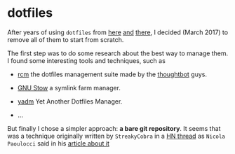 # dotfiles

After years of using `dotfiles` from
[here](https://github.com/robbyrussell/oh-my-zsh)
[and](https://github.com/sorin-ionescu/prezto)
[there](http://vim.spf13.com/), I decided (March
2017) to remove all of them to start from scratch.

The first step was to do some research about the best way to manage
them. I found some interesting tools and techniques, such as

* [rcm](https://github.com/thoughtbot/rcm) the dotfiles management suite
  made by the [thoughtbot](https://thoughtbot.com/) guys.

* [GNU Stow](https://www.gnu.org/software/stow/) a symlink farm manager.
* [yadm](https://thelocehiliosan.github.io/yadm/) Yet Another Dotfiles
  Manager.
* ...

But finally I chose a simpler approach: **a bare git repository**. It
seems that was a technique originally written by `StreakyCobra` in a [HN
thread](https://news.ycombinator.com/item?id=11070797) as `Nicola
Paoulocci` said in his [article about
it](https://developer.atlassian.com/blog/2016/02/best-way-to-store-dotfiles-git-bare-repo/)

